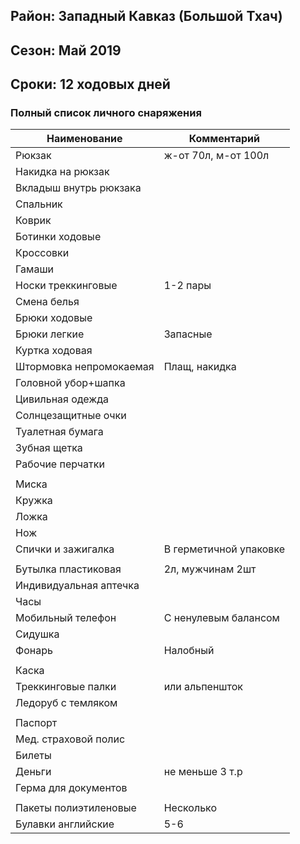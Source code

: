 ## Район: Западный Кавказ (Большой Тхач)

## Сезон: Май 2019

## Сроки: 12 ходовых дней

### Полный список личного снаряжения

| Наименование            | Комментарий            |
|-------------------------|------------------------|
| Рюкзак                  | ж-от 70л, м-от 100л    |
| Накидка на рюкзак       |                        |
| Вкладыш внутрь рюкзака  |                        |
| Спальник                |                        |
| Коврик                  |                        |
| Ботинки ходовые         |                        |
| Кроссовки               |                        |
| Гамаши                  |                        |
| Носки треккинговые      | 1-2 пары               |
| Смена белья             |                        |
| Брюки ходовые           |                        |
| Брюки легкие            | Запасные               |
| Куртка ходовая          |                        |
| Штормовка непромокаемая | Плащ, накидка          |
| Головной убор+шапка     |                        |
| Цивильная одежда        |                        |
| Солнцезащитные очки     |                        |
| Туалетная бумага        |                        |
| Зубная щетка            |                        |
| Рабочие перчатки        |                        |
|                         |                        |
| Миска                   |                        |
| Кружка                  |                        |
| Ложка                   |                        |
| Нож                     |                        |
| Спички и зажигалка      | В герметичной упаковке |
|                         |                        |
| Бутылка пластиковая     | 2л, мужчинам 2шт       |
| Индивидуальная аптечка  |                        |
| Часы                    |                        |
| Мобильный телефон       | С ненулевым балансом   |
| Сидушка                 |                        |
| Фонарь                  | Налобный               |
|                         |                        |
| Каска                   |                        |
| Треккинговые палки      | или альпеншток         |
| Ледоруб с темляком      |                        |
|                         |                        |
| Паспорт                 |                        |
| Мед. страховой полис    |                        |
| Билеты                  |                        |
| Деньги                  | не меньше 3 т.р        |
| Герма для документов    |                        |
|                         |                        |
| Пакеты полиэтиленовые   | Несколько              |
| Булавки английские      | 5-6                    |